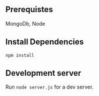 ## Prerequistes

MongoDb, Node

## Install Dependencies

`npm install`

## Development server

Run `node server.js` for a dev server. 
